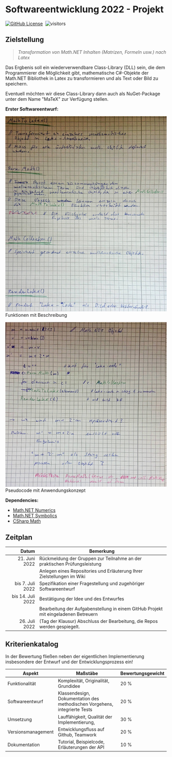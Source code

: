 # Softwareentwicklung 2022 - Projekt

[![GitHub License](https://img.shields.io/badge/license-MIT-green)](LICENSE)&nbsp;
![visitors](https://visitor-badge.laobi.icu/badge?page_id=Ifi-Softwareentwicklung-SoSe2022/SWE22_Projekt/devlop)&nbsp;
<!-- [![Nuget Package](https://img.shields.io/nuget/v/matex)](https://www.nuget.org/packages/matex)&nbsp; -->
<!-- ![Nuget Downloads](https://img.shields.io/nuget/dt/matex)&nbsp; -->

## Zielstellung

>*Transformation von Math.NET Inhalten (Matrizen, Formeln usw.) nach Latex*

Das Ergbenis soll ein wiederverwendbare Class-Library (DLL) sein, die dem Programmierer die Möglichkeit gibt, mathematische C#-Objekte der Math.NET Bibliothek in Latex zu transformieren und als Text oder Bild zu speichern.

Eventuell möchten wir diese Class-Library dann auch als NuGet-Package unter dem Name "MaTeX" zur Verfügung stellen.

**Erster Softwareentwurf:**

![](img/Funktionen+Beschreibung.jpg)
Funktionen mit Beschreibung

![](img/Pseudocode+Anwendungskonzept.jpg)
Pseudocode mit Anwendungskonzept

<!-- https://github.com/fb89zila/exam-repo_swe-sose21/wiki/Developer -->

**Dependencies:**

- [Math.NET Numerics](https://www.nuget.org/packages/MathNet.Numerics)
- [Math.NET Symbolics](https://www.nuget.org/packages/MathNet.Symbolics)
- [CSharp Math](https://www.nuget.org/packages/CSharpMath)

## Zeitplan

|             Datum | Bemerkung                                                                           |
| -----------------:| ----------------------------------------------------------------------------------- |
|     21. Juni 2022 | Rückmeldung der Gruppen zur Teilnahme an der praktischen Prüfungsleistung           |
|                   | Anlegen eines Repositories und Erläuterung Ihrer Zielstellungen im Wiki             |                   |                   |                                                                                     |
|  bis 7. Juli 2022 | Spezifikation einer Fragestellung und zugehöriger Softwareentwurf                   |
| bis 14. Juli 2022 | Bestätigung der Idee und des Entwurfes                                              |
|                   | Bearbeitung der Aufgabenstellung in einem GitHub Projekt mit eingeladenen Betreuern |
|     26. Juli 2022 | (Tag der Klausur) Abschluss der Bearbeitung, die Repos werden gespiegelt.           | 

## Kriterienkatalog

In der Bewertung fließen neben der eigentlichen Implementierung insbesondere der Entwurf und der Entwicklungsprozess ein!

| Aspekt             | Maßstäbe                                                                   | Bewertungsgewicht |
| ------------------ | -------------------------------------------------------------------------- | ----------------- |
| Funktionalität     | Komplexität, Originalität, Grundidee                                       | 20 %              |
| Softwareentwurf    | Klassendesign, Dokumentation des methodischen Vorgehens, integrierte Tests | 20 %              |
| Umsetzung          | Lauffähigkeit, Qualität der Implementierung,                               | 30 %              |
| Versionsmanagement | Entwicklungsfluss auf Github, Teamwork                                     | 20 %              |
| Dokumentation      | Tutorial, Beispielcode, Erläuterungen der API                              | 10 %              |
